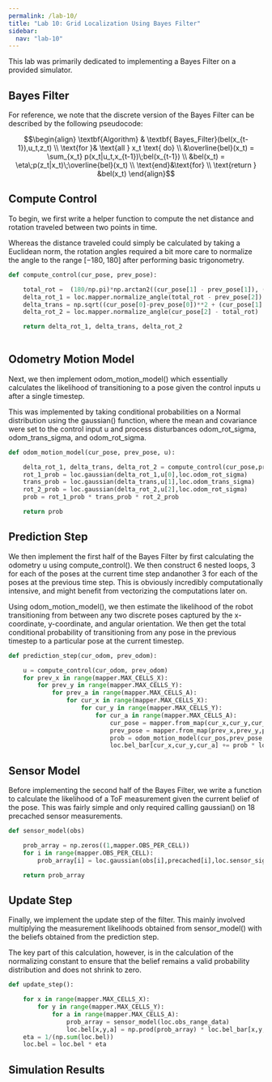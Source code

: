 ```yaml
---
permalink: /lab-10/
title: "Lab 10: Grid Localization Using Bayes Filter"
sidebar:
  nav: "lab-10"
---
```


This lab was primarily dedicated to implementing a Bayes Filter on a provided simulator.

## Bayes Filter

For reference, we note that the discrete version of the Bayes Filter can be described by the following pseudocode:

$$\begin{align}
\textbf{Algorithm} & \textbf{ Bayes_Filter}(bel(x_{t-1}),u_t,z_t) \\
    \text{for }& \text{all } x_t \text{ do} \\
    &\overline{bel}(x_t) = \sum_{x_t} p(x_t|u_t,x_{t-1})\;bel(x_{t-1}) \\
    &bel(x_t) = \eta\;p(z_t|x_t)\;\overline{bel}(x_t) \\
    \text{end}&\text{for} \\
    \text{return } &bel(x_t) 
\end{align}$$

## Compute Control

To begin, we first write a helper function to compute the net distance and rotation traveled between two points in time. 

Whereas the distance traveled could simply be calculated by taking a Euclidean norm, the rotation angles required a bit more care to normalize the angle to the range $[-180,\;180]$ after performing basic trigonometry.

```python
def compute_control(cur_pose, prev_pose):

    total_rot =  (180/np.pi)*np.arctan2((cur_pose[1] - prev_pose[1]), (cur_pose[0]-prev_pose[0]))
    delta_rot_1 = loc.mapper.normalize_angle(total_rot - prev_pose[2])
    delta_trans = np.sqrt((cur_pose[0]-prev_pose[0])**2 + (cur_pose[1] - prev_pose[1])**2)
    delta_rot_2 = loc.mapper.normalize_angle(cur_pose[2] - total_rot)

    return delta_rot_1, delta_trans, delta_rot_2
  
```

## Odometry Motion Model

Next, we then implement odom_motion_model() which essentially calculates the likelihood of transitioning to a pose given the control inputs u after a single timestep. 

This was implemented by taking conditional probabilities on a Normal distribution using the gaussian() function, where the mean and covariance were set to the control input u and process disturbances odom_rot_sigma, odom_trans_sigma, and odom_rot_sigma.

```python
def odom_motion_model(cur_pose, prev_pose, u):

    delta_rot_1, delta_trans, delta_rot_2 = compute_control(cur_pose,prev_pose)
    rot_1_prob = loc.gaussian(delta_rot_1,u[0],loc.odom_rot_sigma)
    trans_prob = loc.gaussian(delta_trans,u[1],loc.odom_trans_sigma)
    rot_2_prob = loc.gaussian(delta_rot_2,u[2],loc.odom_rot_sigma)
    prob = rot_1_prob * trans_prob * rot_2_prob

    return prob
```

## Prediction Step

We then implement the first half of the Bayes Filter by first calculating the odometry u using compute_control(). We then construct 6 nested loops, 3 for each of the poses at the current time step andanother 3 for each of the poses at the previous time step. This is obviously incredibly computationally intensive, and might benefit from vectorizing the computations later on.

Using odom_motion_model(), we then estimate the likelihood of the robot transitioning from between any two discrete poses captured by the x-coordinate, y-coordinate, and angular orientation. We then get the total conditional probability of transitioning from any pose in the previous timestep to a particular pose at the current timestep.

```python
def prediction_step(cur_odom, prev_odom):

    u = compute_control(cur_odom, prev_odom)
    for prev_x in range(mapper.MAX_CELLS_X):
        for prev_y in range(mapper.MAX_CELLS_Y):
            for prev_a in range(mapper.MAX_CELLS_A):
                for cur_x in range(mapper.MAX_CELLS_X):
                    for cur_y in range(mapper.MAX_CELLS_Y):
                        for cur_a in range(mapper.MAX_CELLS_A):
                            cur_pose = mapper.from_map(cur_x,cur_y,cur_a)
                            prev_pose = mapper.from_map(prev_x,prev_y,prev_a)
                            prob = odom_motion_model(cur_pos,prev_pose,u)
                            loc.bel_bar[cur_x,cur_y,cur_a] += prob * loc.bel[prev_x,prev_y,prev_a]
```

## Sensor Model

Before implementing the second half of the Bayes Filter, we write a function to calculate the likelihood of a ToF measurement given the current belief of the pose. This was fairly simple and only required calling gaussian() on 18 precached sensor measurements.

```python
def sensor_model(obs)

    prob_array = np.zeros((1,mapper.OBS_PER_CELL))
    for i in range(mapper.OBS_PER_CELL):
        prob_array[i] = loc.gaussian(obs[i],precached[i],loc.sensor_sigma)          

    return prob_array
```

## Update Step

Finally, we implement the update step of the filter. This mainly involved multiplying the measurement likelihoods obtained from sensor_model() with the beliefs obtained from the prediction step.

The key part of this calculation, however, is in the calculation of the normalizing constant to ensure that the belief remains a valid probability distribution and does not shrink to zero.

```python
def update_step():

    for x in range(mapper.MAX_CELLS_X):
        for y in range(mapper.MAX_CELLS_Y):
            for a in range(mapper.MAX_CELLS_A):
                prob_array = sensor_model(loc.obs_range_data)
                loc.bel[x,y,a] = np.prod(prob_array) * loc.bel_bar[x,y,a]
    eta = 1/(np.sum(loc.bel)) 
    loc.bel = loc.bel * eta 
```

## Simulation Results


